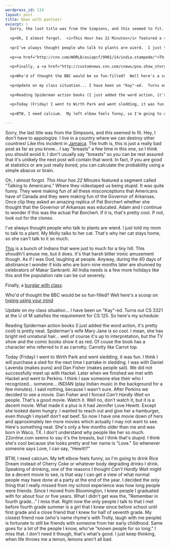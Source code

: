 ```yaml
--- 
wordpress_id: 114
layout: post
title: Down with panties!
excerpt: |
  Sorry, the last title was from the Simpsons, and this seemed to fit.  Hey, I don't have to appologize.  I live in a country where we can destroy other countries!  Like this incident in <a href="http://www.22online.com/199901/14/brief1.html">Jamaica</a>.  The truth is, this is just a really bad post as far as you know... I say "breasts" a few time in this one, so I think you should avoid it.  I don't usually say "breasts" so you can be rest assured that it's unlikely the next post will contain that word.  In fact, if you are good at statistics or are just really bored, you can calculate the probability using a simple abacus or brain.
  
  <p>Oh, I almost forgot.  <i>This Hour has 22 Minutes</i> featured a segment called "Talking to Americans."  Where they videotaped us being stupid.  It was quite funny.  They were making fun of all these misconceptions that Americans have of Canada and they were making fun of the Governor of Arkansas.  Once clip they asked an amazing replica of Pat Borchert whether she thought that the Governor of Arkansas was educated.  Adam and I continue to wonder if this was the actual Pat Borchert.  If it is, that's pretty cool.  If not, look out for the clones.
  
  <p>I've always thought people who talk to plants are wierd.  I just told my mom to talk to a plant.  My Molly talks to her cat.  That's why her cat stays home, so she can't talk to it so much.
  
  <p><a href="http://cnn.com/WORLD/asiapcf/9901/14/india.stampede/">This</a> is a bunch of Indians that were just to much for a tiny hill.  This shoudln't amuse me, but it does.  It's that harsh bitter ironic amusement though.  As if I was God, laughing at people.  Anyway, during the 40 days of abstinance I wonder if kids who are born nine months later are shunned by celebrators of Makar Sankranti.  All India needs is a few more holidays like this and the population rate can be cut severely.
  
  <p>Finally, a <a href="http://customnews.cnn.com/cnews/pna.show_story?p_art_id=3330404&p_section_name=U.S.">burglar with class</a>.
  
  <p>Who'd of thought the BBC would be so fun-filled?  Well here's a scoop on <a href="http://news.bbc.co.uk/hi/english/sci/tech/newsid_254000/254621.stm"> typing using your mind</a>
  
  <p>Update on my class situation... I have been un "Kay"-ed.  Turns out CS 3321 at the U of M satisfies the requirement for CS 125.  So here's my schedule:
  
  <p>Reading Spiderman action books (I just added the word action, it's pretty cool) is pretty neat.  Spiderman's wife Mary Jane is so cool.  I mean, she has bright red unnatural hair... well of course it's up to interpretation, but the TV show and the comic books show it as red.  Of couse the book has a character who referred to it as carrotty.  Carrotty like Carrot top.  
  
  <p>Today (Friday) I went to Wirth Park and went sledding, it was fun.  I think I will purchase a sled for the next time I partake in sledding.  I was with Daniel Lavenda (makes puns) and Dan Fisher (makes people sail).  We did not successfully meet up with Hackel.  Later when we finished we met with Hackel and went to Perkins.  I think I saw someone else their who I recognized... someone... INDIAN (play Indian music in the background for a few minutes).  I said nothing, because I wasn't sure.  After Perkins we decided to see a movie.  Dan Fisher and I forced <i>Can't Hardly Wait</i> on people.  That's a good movie.  Watch it.  Well no, don't watch it, but it is a decent movie.  What made it a plus is it had Jennifer Love Hewitt.  Except she looked damn hungry.  I wanted to reach out and give her a hamburger, even though I myself don't eat beef.  So now I have one movie down of hers and approximately ten more movies which actually I may not want to see.  Here's something neat.  She's only a few months older than me and was born in Waco, TX.  I don't understand why people like her so much.  22online.com seems to say it's the breasts, but I think that's stupid.  I think she's cool because she looks pretty and her name is "Love."  So whenever someone says Love, I can say, "Hewitt?"
  
  <p>BTW, I need calcium.  My left elbow feels funny, so I'm going to drink Rice Dream instead of Cherry Coke or whatever body degrading drinks I drink.  Speaking of drinking, one of the reasons I thought <i>Can't Hardly Wait</i> might be a decent movie to see, is that way I can get a view of what normal people may have done at a party at the end of the year.  I decided the only thing that I really missed from my school experience was how long people were friends.  Since I moved from Bloomington, I knew people I graduated with for about four or five years.  What I didn't get was the, "Remember in fourth grade..."  I miss that.  Right now the only people I talk to that I met before fourth grade summer is a girl that I knew since before school until first grade and a close friend that I knew for half of seventh grade.  My closest friend now (who's name rhyme's with Trolly, laugh with me people) is fortunate to still be friends with someone from her early childhood.  Same goes for a lot of the people I know, who've "known people for so long."  I miss that.  I don't need it though, that's what's good.  I just keep thinking, when life throws me a lemon, lemons aren't all bad.

---
```

Sorry, the last title was from the Simpsons, and this seemed to fit.  Hey, I don't have to appologize.  I live in a country where we can destroy other countries!  Like this incident in <a href="http://www.22online.com/199901/14/brief1.html">Jamaica</a>.  The truth is, this is just a really bad post as far as you know... I say "breasts" a few time in this one, so I think you should avoid it.  I don't usually say "breasts" so you can be rest assured that it's unlikely the next post will contain that word.  In fact, if you are good at statistics or are just really bored, you can calculate the probability using a simple abacus or brain.

<p>Oh, I almost forgot.  <i>This Hour has 22 Minutes</i> featured a segment called "Talking to Americans."  Where they videotaped us being stupid.  It was quite funny.  They were making fun of all these misconceptions that Americans have of Canada and they were making fun of the Governor of Arkansas.  Once clip they asked an amazing replica of Pat Borchert whether she thought that the Governor of Arkansas was educated.  Adam and I continue to wonder if this was the actual Pat Borchert.  If it is, that's pretty cool.  If not, look out for the clones.

<p>I've always thought people who talk to plants are wierd.  I just told my mom to talk to a plant.  My Molly talks to her cat.  That's why her cat stays home, so she can't talk to it so much.

<p><a href="http://cnn.com/WORLD/asiapcf/9901/14/india.stampede/">This</a> is a bunch of Indians that were just to much for a tiny hill.  This shoudln't amuse me, but it does.  It's that harsh bitter ironic amusement though.  As if I was God, laughing at people.  Anyway, during the 40 days of abstinance I wonder if kids who are born nine months later are shunned by celebrators of Makar Sankranti.  All India needs is a few more holidays like this and the population rate can be cut severely.

<p>Finally, a <a href="http://customnews.cnn.com/cnews/pna.show_story?p_art_id=3330404&p_section_name=U.S.">burglar with class</a>.

<p>Who'd of thought the BBC would be so fun-filled?  Well here's a scoop on <a href="http://news.bbc.co.uk/hi/english/sci/tech/newsid_254000/254621.stm"> typing using your mind</a>

<p>Update on my class situation... I have been un "Kay"-ed.  Turns out CS 3321 at the U of M satisfies the requirement for CS 125.  So here's my schedule:

<p>Reading Spiderman action books (I just added the word action, it's pretty cool) is pretty neat.  Spiderman's wife Mary Jane is so cool.  I mean, she has bright red unnatural hair... well of course it's up to interpretation, but the TV show and the comic books show it as red.  Of couse the book has a character who referred to it as carrotty.  Carrotty like Carrot top.  

<p>Today (Friday) I went to Wirth Park and went sledding, it was fun.  I think I will purchase a sled for the next time I partake in sledding.  I was with Daniel Lavenda (makes puns) and Dan Fisher (makes people sail).  We did not successfully meet up with Hackel.  Later when we finished we met with Hackel and went to Perkins.  I think I saw someone else their who I recognized... someone... INDIAN (play Indian music in the background for a few minutes).  I said nothing, because I wasn't sure.  After Perkins we decided to see a movie.  Dan Fisher and I forced <i>Can't Hardly Wait</i> on people.  That's a good movie.  Watch it.  Well no, don't watch it, but it is a decent movie.  What made it a plus is it had Jennifer Love Hewitt.  Except she looked damn hungry.  I wanted to reach out and give her a hamburger, even though I myself don't eat beef.  So now I have one movie down of hers and approximately ten more movies which actually I may not want to see.  Here's something neat.  She's only a few months older than me and was born in Waco, TX.  I don't understand why people like her so much.  22online.com seems to say it's the breasts, but I think that's stupid.  I think she's cool because she looks pretty and her name is "Love."  So whenever someone says Love, I can say, "Hewitt?"

<p>BTW, I need calcium.  My left elbow feels funny, so I'm going to drink Rice Dream instead of Cherry Coke or whatever body degrading drinks I drink.  Speaking of drinking, one of the reasons I thought <i>Can't Hardly Wait</i> might be a decent movie to see, is that way I can get a view of what normal people may have done at a party at the end of the year.  I decided the only thing that I really missed from my school experience was how long people were friends.  Since I moved from Bloomington, I knew people I graduated with for about four or five years.  What I didn't get was the, "Remember in fourth grade..."  I miss that.  Right now the only people I talk to that I met before fourth grade summer is a girl that I knew since before school until first grade and a close friend that I knew for half of seventh grade.  My closest friend now (who's name rhyme's with Trolly, laugh with me people) is fortunate to still be friends with someone from her early childhood.  Same goes for a lot of the people I know, who've "known people for so long."  I miss that.  I don't need it though, that's what's good.  I just keep thinking, when life throws me a lemon, lemons aren't all bad.
